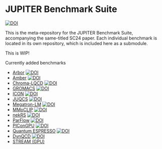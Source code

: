 # JUPITER Benchmark Suite

[![DOI](https://zenodo.org/badge/764615316.svg)](https://zenodo.org/badge/latestdoi/764615316)

This is the meta-repository for the JUPITER Benchmark Suite, accompanying the same-titled SC24 paper. Each individual benchmark is located in its own repository, which is included here as a submodule.

This is WIP!

Currently added benchmarks

* [Arbor](https://github.com/FZJ-JSC/jubench-arbor) [![DOI](https://zenodo.org/badge/828211506.svg)](https://zenodo.org/badge/latestdoi/828211506) 
* [Amber](https://github.com/FZJ-JSC/jubench-amber) [![DOI](https://zenodo.org/badge/828224087.svg)](https://zenodo.org/badge/latestdoi/828224087)
* [Chroma-LQCD](https://github.com/FZJ-JSC/jubench-chroma-lqcd) [![DOI](https://zenodo.org/badge/828231951.svg)](https://zenodo.org/badge/latestdoi/828231951)
* [GROMACS](https://github.com/FZJ-JSC/jubench-gromacs) [![DOI](https://zenodo.org/badge/831351357.svg)](https://zenodo.org/badge/latestdoi/831351357)
* [ICON](https://github.com/FZJ-JSC/jubench-icon) [![DOI](https://zenodo.org/badge/831374575.svg)](https://zenodo.org/badge/latestdoi/831374575)
* [JUQCS](https://github.com/FZJ-JSC/jubench-icon) [![DOI](https://zenodo.org/badge/831390044.svg)](https://zenodo.org/badge/latestdoi/831390044)
* [Megatron-LM](https://github.com/FZJ-JSC/jubench-megatron-lm) [![DOI](https://zenodo.org/badge/831394735.svg)](https://zenodo.org/badge/latestdoi/831394735)
* [MMoCLIP](https://github.com/FZJ-JSC/jubench-mmoclip) [![DOI](https://zenodo.org/badge/831410928.svg)](https://zenodo.org/badge/latestdoi/831410928)
* [nekRS](https://github.com/FZJ-JSC/jubench-nekrs) [![DOI](https://zenodo.org/badge/831414161.svg)](https://zenodo.org/badge/latestdoi/831414161)
* [ParFlow](https://github.com/FZJ-JSC/jubench-parflow) [![DOI](https://zenodo.org/badge/831431317.svg)](https://zenodo.org/badge/latestdoi/831431317)
* [PIConGPU](https://github.com/FZJ-JSC/jubench-picongpu) [![DOI](https://zenodo.org/badge/831436727.svg)](https://zenodo.org/badge/latestdoi/831436727)
* [Quantum ESPRESSO](https://github.com/FZJ-JSC/jubench-qe) [![DOI](https://zenodo.org/badge/831440044.svg)](https://zenodo.org/badge/latestdoi/831440044)
* [DynQCD](https://github.com/FZJ-JSC/jubench-dynqcd) [![DOI](https://zenodo.org/badge/828238689.svg)](https://zenodo.org/badge/latestdoi/828238689)
* [STREAM (GPU)](https://github.com/FZJ-JSC/jubench-stream-gpu)